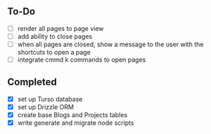 ## To-Do

- [ ] render all pages to page view <br/>
- [ ] add ability to close pages <br/>
- [ ] when all pages are closed, show a message to the user with the shortcuts to open a page <br/>
- [ ] integrate cmmd k commands to open pages <br/>

## Completed

- [x] set up Turso database
- [x] set up Drizzle ORM
- [x] create base Blogs and Projects tables
- [x] write generate and migrate node scripts
